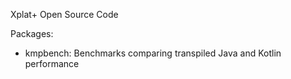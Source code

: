 Xplat+ Open Source Code

Packages:

- kmpbench: Benchmarks comparing transpiled Java and Kotlin performance
